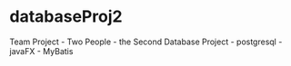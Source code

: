 # databaseProj2
Team Project - Two People - the Second Database Project - postgresql - javaFX - MyBatis
